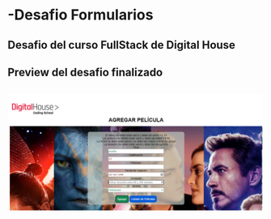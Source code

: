 # -Desafio Formularios

## Desafio del curso FullStack de Digital House

<h2>Preview del desafio finalizado<h2>

<img src="/public/img/preview.png">